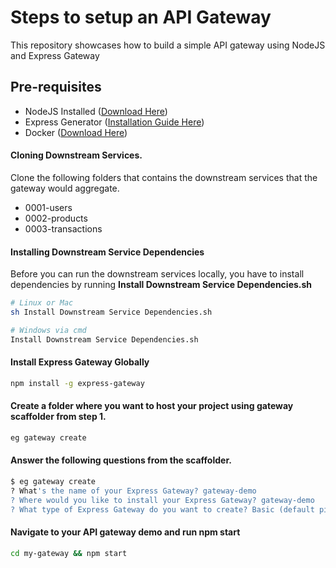 # Steps to setup an API Gateway

This repository showcases how to build a simple API gateway using NodeJS and Express Gateway

## Pre-requisites

- NodeJS Installed ([Download Here](https://nodejs.org/en/download/))
- Express Generator ([Installation Guide Here](https://expressjs.com/en/starter/generator.html))
- Docker ([Download Here](https://www.docker.com/get-started))

#### Cloning Downstream Services.

Clone the following folders that contains the downstream services that the gateway would aggregate.

- 0001-users
- 0002-products
- 0003-transactions

#### Installing Downstream Service Dependencies

Before you can run the downstream services locally, you have to install dependencies by running **Install Downstream Service Dependencies.sh**

```sh
# Linux or Mac
sh Install Downstream Service Dependencies.sh

# Windows via cmd
Install Downstream Service Dependencies.sh
```

#### Install Express Gateway Globally

```sh
npm install -g express-gateway
```

#### Create a folder where you want to host your project using gateway scaffolder from step 1.

```sh
eg gateway create
```

#### Answer the following questions from the scaffolder.

```sh
$ eg gateway create
? What's the name of your Express Gateway? gateway-demo
? Where would you like to install your Express Gateway? gateway-demo
? What type of Express Gateway do you want to create? Basic (default pipeline with proxy)
```

#### Navigate to your API gateway demo and run npm start

```sh
cd my-gateway && npm start
```